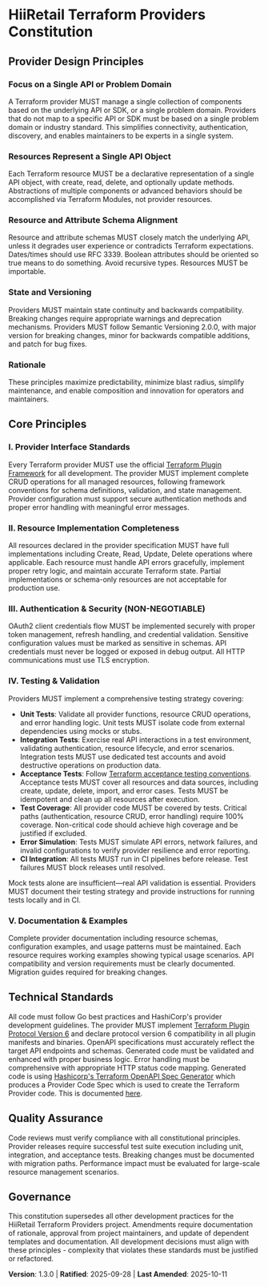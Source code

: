 <!--
Sync Impact Report:
Version change: Initial → 1.0.0
Added principles:
- I. Provider Interface Standards
- II. Resource Implementation Completeness  
- III. Authentication & Security (NON-NEGOTIABLE)
- IV. Testing & Validation
- V. Documentation & Examples
Added sections:
- Technical Standards
- Quality Assurance
Templates requiring updates: ✅ All templates aligned with Terraform provider development standards
Follow-up TODOs: None - all placeholders filled
-->

# HiiRetail Terraform Providers Constitution
## Provider Design Principles

### Focus on a Single API or Problem Domain
A Terraform provider MUST manage a single collection of components based on the underlying API or SDK, or a single problem domain. Providers that do not map to a specific API or SDK must be based on a single problem domain or industry standard. This simplifies connectivity, authentication, discovery, and enables maintainers to be experts in a single system.

### Resources Represent a Single API Object
Each Terraform resource MUST be a declarative representation of a single API object, with create, read, delete, and optionally update methods. Abstractions of multiple components or advanced behaviors should be accomplished via Terraform Modules, not provider resources.

### Resource and Attribute Schema Alignment
Resource and attribute schemas MUST closely match the underlying API, unless it degrades user experience or contradicts Terraform expectations. Dates/times should use RFC 3339. Boolean attributes should be oriented so true means to do something. Avoid recursive types. Resources MUST be importable.

### State and Versioning
Providers MUST maintain state continuity and backwards compatibility. Breaking changes require appropriate warnings and deprecation mechanisms. Providers MUST follow Semantic Versioning 2.0.0, with major version for breaking changes, minor for backwards compatible additions, and patch for bug fixes.

### Rationale
These principles maximize predictability, minimize blast radius, simplify maintenance, and enable composition and innovation for operators and maintainers.

## Core Principles

### I. Provider Interface Standards
Every Terraform provider MUST use the official [Terraform Plugin Framework](https://developer.hashicorp.com/terraform/plugin/framework) for all development. The provider MUST implement complete CRUD operations for all managed resources, following framework conventions for schema definitions, validation, and state management. Provider configuration must support secure authentication methods and proper error handling with meaningful error messages.

### II. Resource Implementation Completeness
All resources declared in the provider specification MUST have full implementations including Create, Read, Update, Delete operations where applicable. Each resource must handle API errors gracefully, implement proper retry logic, and maintain accurate Terraform state. Partial implementations or schema-only resources are not acceptable for production use.

### III. Authentication & Security (NON-NEGOTIABLE)
OAuth2 client credentials flow MUST be implemented securely with proper token management, refresh handling, and credential validation. Sensitive configuration values must be marked as sensitive in schemas. API credentials must never be logged or exposed in debug output. All HTTP communications must use TLS encryption.

### IV. Testing & Validation
Providers MUST implement a comprehensive testing strategy covering:

- **Unit Tests**: Validate all provider functions, resource CRUD operations, and error handling logic. Unit tests MUST isolate code from external dependencies using mocks or stubs.
- **Integration Tests**: Exercise real API interactions in a test environment, validating authentication, resource lifecycle, and error scenarios. Integration tests MUST use dedicated test accounts and avoid destructive operations on production data.
- **Acceptance Tests**: Follow [Terraform acceptance testing conventions](https://developer.hashicorp.com/terraform/plugin/testing/acceptance-tests). Acceptance tests MUST cover all resources and data sources, including create, update, delete, import, and error cases. Tests MUST be idempotent and clean up all resources after execution.
- **Test Coverage**: All provider code MUST be covered by tests. Critical paths (authentication, resource CRUD, error handling) require 100% coverage. Non-critical code should achieve high coverage and be justified if excluded.
- **Error Simulation**: Tests MUST simulate API errors, network failures, and invalid configurations to verify provider resilience and error reporting.
- **CI Integration**: All tests MUST run in CI pipelines before release. Test failures MUST block releases until resolved.

Mock tests alone are insufficient—real API validation is essential. Providers MUST document their testing strategy and provide instructions for running tests locally and in CI.

### V. Documentation & Examples
Complete provider documentation including resource schemas, configuration examples, and usage patterns must be maintained. Each resource requires working examples showing typical usage scenarios. API compatibility and version requirements must be clearly documented. Migration guides required for breaking changes.

## Technical Standards

All code must follow Go best practices and HashiCorp's provider development guidelines. The provider MUST implement [Terraform Plugin Protocol Version 6](https://developer.hashicorp.com/terraform/plugin/terraform-plugin-protocol#protocol-version-6) and declare protocol version 6 compatibility in all plugin manifests and binaries. OpenAPI specifications must accurately reflect the target API endpoints and schemas. Generated code must be validated and enhanced with proper business logic. Error handling must be comprehensive with appropriate HTTP status code mapping. Generated code is using [Hashicorp's Terraform OpenAPI Spec Generator](https://developer.hashicorp.com/terraform/plugin/code-generation/openapi-generator) which produces a Provider Code Spec which is used to create the Terraform Provider code. This is documented [here](https://developer.hashicorp.com/terraform/plugin/code-generation/framework-generator).

## Quality Assurance

Code reviews must verify compliance with all constitutional principles. Provider releases require successful test suite execution including unit, integration, and acceptance tests. Breaking changes must be documented with migration paths. Performance impact must be evaluated for large-scale resource management scenarios.

## Governance

This constitution supersedes all other development practices for the HiiRetail Terraform Providers project. Amendments require documentation of rationale, approval from project maintainers, and update of dependent templates and documentation. All development decisions must align with these principles - complexity that violates these standards must be justified or refactored.

**Version**: 1.3.0 | **Ratified**: 2025-09-28 | **Last Amended**: 2025-10-11